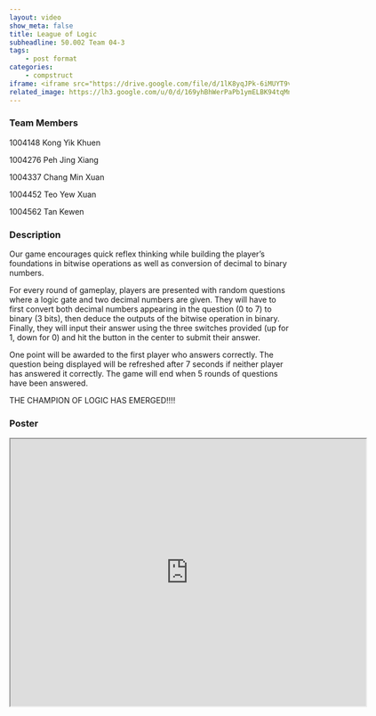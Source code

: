 ```yaml
---
layout: video
show_meta: false
title: League of Logic
subheadline: 50.002 Team 04-3
tags:
    - post format
categories:
    - compstruct
iframe: <iframe src="https://drive.google.com/file/d/1lK8yqJPk-6iMUYT9vzaoJO-QQiCzH9wM/preview" width="640" height="480"></iframe>
related_image: https://lh3.google.com/u/0/d/169yhBhWerPaPb1ymELBK94tqMnmHZci7=w300-h300-p-k-nu-iv1
---
```


### Team Members

1004148 Kong Yik Khuen

1004276 Peh Jing Xiang

1004337 Chang Min Xuan

1004452 Teo Yew Xuan

1004562 Tan Kewen  

### Description

Our game encourages quick reflex thinking while building the player’s foundations in bitwise operations as well as conversion of decimal to binary numbers.

For every round of gameplay, players are presented with random questions where a logic gate and two decimal numbers are given. They will have to first convert both decimal numbers appearing in the question (0 to 7) to binary (3 bits), then deduce the outputs of the bitwise operation in binary. Finally, they will input their answer using the three switches provided (up for 1, down for 0) and hit the button in the center to submit their answer.

One point will be awarded to the first player who answers correctly. The question being displayed will be refreshed after 7 seconds if neither player has answered it correctly. The game will end when 5 rounds of questions have been answered.

THE CHAMPION OF LOGIC HAS EMERGED!!!!

### Poster

<iframe src="https://drive.google.com/file/d/169yhBhWerPaPb1ymELBK94tqMnmHZci7/preview" width="640" height="480"></iframe>

